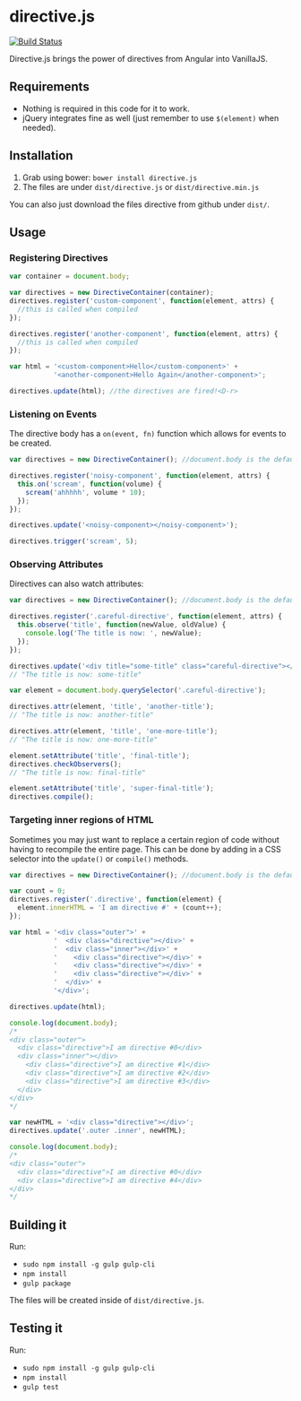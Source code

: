 # directive.js
[![Build Status](https://secure.travis-ci.org/yearofmoo/directive.js.png?branch=master)](https://travis-ci.org/yearofmoo/directive.js)

Directive.js brings the power of directives from Angular into VanillaJS.

## Requirements
- Nothing is required in this code for it to work.
- jQuery integrates fine as well (just remember to use `$(element)` when needed).

## Installation

1. Grab using bower: `bower install directive.js`
2. The files are under `dist/directive.js` or `dist/directive.min.js`

You can also just download the files directive from github under `dist/`.

## Usage

### Registering Directives
```js
var container = document.body;

var directives = new DirectiveContainer(container);
directives.register('custom-component', function(element, attrs) {
  //this is called when compiled
});

directives.register('another-component', function(element, attrs) {
  //this is called when compiled
});

var html = '<custom-component>Hello</custom-component>' +
           '<another-component>Hello Again</another-component>';

directives.update(html); //the directives are fired!<D-r>
```

### Listening on Events

The directive body has a `on(event, fn)` function which allows for events
to be created.

```js
var directives = new DirectiveContainer(); //document.body is the default

directives.register('noisy-component', function(element, attrs) {
  this.on('scream', function(volume) {
    scream('ahhhhh', volume * 10);
  });
});

directives.update('<noisy-component></noisy-component>');

directives.trigger('scream', 5);
```

### Observing Attributes

Directives can also watch attributes:

```js
var directives = new DirectiveContainer(); //document.body is the default

directives.register('.careful-directive', function(element, attrs) {
  this.observe('title', function(newValue, oldValue) {
    console.log('The title is now: ', newValue);    
  });
});

directives.update('<div title="some-title" class="careful-directive"></div>');
// "The title is now: some-title"

var element = document.body.querySelector('.careful-directive');

directives.attr(element, 'title', 'another-title');
// "The title is now: another-title"

directives.attr(element, 'title', 'one-more-title');
// "The title is now: one-more-title"

element.setAttribute('title', 'final-title');
directives.checkObservers();
// "The title is now: final-title"

element.setAttribute('title', 'super-final-title');
directives.compile();
```

### Targeting inner regions of HTML

Sometimes you may just want to replace a certain region of code without
having to recompile the entire page. This can be done by adding in a
CSS selector into the `update()` or `compile()` methods.

```js
var directives = new DirectiveContainer(); //document.body is the default

var count = 0;
directives.register('.directive', function(element) {
  element.innerHTML = 'I am directive #' + (count++); 
});

var html = '<div class="outer">' +
           '  <div class="directive"></div>' +
           '  <div class="inner"></div>' +
           '    <div class="directive"></div>' +
           '    <div class="directive"></div>' +
           '    <div class="directive"></div>' +
           '  </div>' +
           '</div>';

directives.update(html);

console.log(document.body);
/*
<div class="outer">
  <div class="directive">I am directive #0</div>
  <div class="inner"></div>
    <div class="directive">I am directive #1</div>
    <div class="directive">I am directive #2</div>
    <div class="directive">I am directive #3</div>
  </div>
</div>
*/

var newHTML = '<div class="directive"></div>';
directives.update('.outer .inner', newHTML);

console.log(document.body);
/*
<div class="outer">
  <div class="directive">I am directive #0</div>
  <div class="directive">I am directive #4</div>
</div>
*/
```

## Building it

Run:

- `sudo npm install -g gulp gulp-cli`
- `npm install`
- `gulp package`

The files will be created inside of `dist/directive.js`.

## Testing it

Run:

- `sudo npm install -g gulp gulp-cli`
- `npm install`
- `gulp test`
